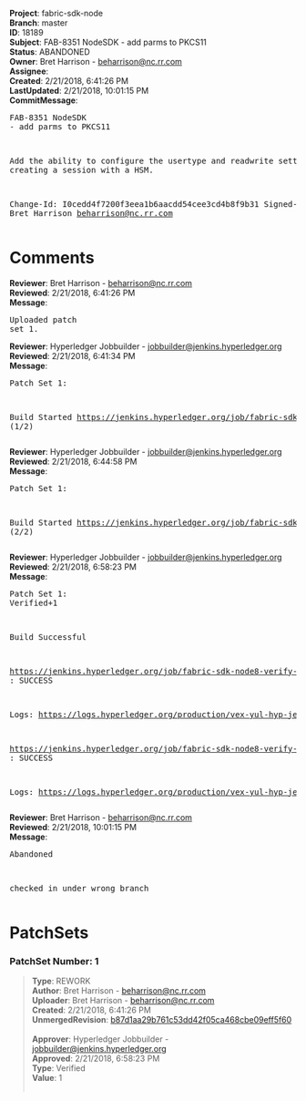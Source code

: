 <strong>Project</strong>: fabric-sdk-node<br><strong>Branch</strong>: master<br><strong>ID</strong>: 18189<br><strong>Subject</strong>: FAB-8351 NodeSDK - add parms to PKCS11<br><strong>Status</strong>: ABANDONED<br><strong>Owner</strong>: Bret Harrison - beharrison@nc.rr.com<br><strong>Assignee</strong>:<br><strong>Created</strong>: 2/21/2018, 6:41:26 PM<br><strong>LastUpdated</strong>: 2/21/2018, 10:01:15 PM<br><strong>CommitMessage</strong>:<br><pre>FAB-8351 NodeSDK - add parms to PKCS11

Add the ability to configure the usertype and readwrite
settings when creating a session with a HSM.

Change-Id: I0cedd4f7200f3eea1b6aacdd54cee3cd4b8f9b31
Signed-off-by: Bret Harrison <beharrison@nc.rr.com>
</pre><h1>Comments</h1><strong>Reviewer</strong>: Bret Harrison - beharrison@nc.rr.com<br><strong>Reviewed</strong>: 2/21/2018, 6:41:26 PM<br><strong>Message</strong>: <pre>Uploaded patch set 1.</pre><strong>Reviewer</strong>: Hyperledger Jobbuilder - jobbuilder@jenkins.hyperledger.org<br><strong>Reviewed</strong>: 2/21/2018, 6:41:34 PM<br><strong>Message</strong>: <pre>Patch Set 1:

Build Started https://jenkins.hyperledger.org/job/fabric-sdk-node8-verify-s390x/232/ (1/2)</pre><strong>Reviewer</strong>: Hyperledger Jobbuilder - jobbuilder@jenkins.hyperledger.org<br><strong>Reviewed</strong>: 2/21/2018, 6:44:58 PM<br><strong>Message</strong>: <pre>Patch Set 1:

Build Started https://jenkins.hyperledger.org/job/fabric-sdk-node8-verify-x86_64/407/ (2/2)</pre><strong>Reviewer</strong>: Hyperledger Jobbuilder - jobbuilder@jenkins.hyperledger.org<br><strong>Reviewed</strong>: 2/21/2018, 6:58:23 PM<br><strong>Message</strong>: <pre>Patch Set 1: Verified+1

Build Successful 

https://jenkins.hyperledger.org/job/fabric-sdk-node8-verify-x86_64/407/ : SUCCESS

Logs: https://logs.hyperledger.org/production/vex-yul-hyp-jenkins-3/fabric-sdk-node8-verify-x86_64/407

https://jenkins.hyperledger.org/job/fabric-sdk-node8-verify-s390x/232/ : SUCCESS

Logs: https://logs.hyperledger.org/production/vex-yul-hyp-jenkins-3/fabric-sdk-node8-verify-s390x/232</pre><strong>Reviewer</strong>: Bret Harrison - beharrison@nc.rr.com<br><strong>Reviewed</strong>: 2/21/2018, 10:01:15 PM<br><strong>Message</strong>: <pre>Abandoned

checked in under wrong branch</pre><h1>PatchSets</h1><h3>PatchSet Number: 1</h3><blockquote><strong>Type</strong>: REWORK<br><strong>Author</strong>: Bret Harrison - beharrison@nc.rr.com<br><strong>Uploader</strong>: Bret Harrison - beharrison@nc.rr.com<br><strong>Created</strong>: 2/21/2018, 6:41:26 PM<br><strong>UnmergedRevision</strong>: [b87d1aa29b761c53dd42f05ca468cbe09eff5f60](https://github.com/hyperledger-gerrit-archive/fabric-sdk-node/commit/b87d1aa29b761c53dd42f05ca468cbe09eff5f60)<br><br><strong>Approver</strong>: Hyperledger Jobbuilder - jobbuilder@jenkins.hyperledger.org<br><strong>Approved</strong>: 2/21/2018, 6:58:23 PM<br><strong>Type</strong>: Verified<br><strong>Value</strong>: 1<br><br></blockquote>